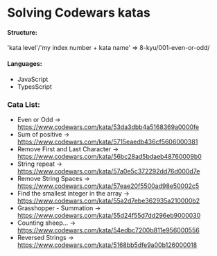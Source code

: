 # Solving Codewars katas

#### Structure:
'kata level'/'my index number + kata name' => 8-kyu/001-even-or-odd/

#### Languages:
- JavaScript
- TypesScript
  
### Cata List:
- Even or Odd -> https://www.codewars.com/kata/53da3dbb4a5168369a0000fe
- Sum of positive -> https://www.codewars.com/kata/5715eaedb436cf5606000381
- Remove First and Last Character -> https://www.codewars.com/kata/56bc28ad5bdaeb48760009b0
- String repeat -> https://www.codewars.com/kata/57a0e5c372292dd76d000d7e
- Remove String Spaces -> https://www.codewars.com/kata/57eae20f5500ad98e50002c5
- Find the smallest integer in the array -> https://www.codewars.com/kata/55a2d7ebe362935a210000b2
- Grasshopper - Summation -> https://www.codewars.com/kata/55d24f55d7dd296eb9000030
- Counting sheep... -> https://www.codewars.com/kata/54edbc7200b811e956000556
- Reversed Strings -> https://www.codewars.com/kata/5168bb5dfe9a00b126000018